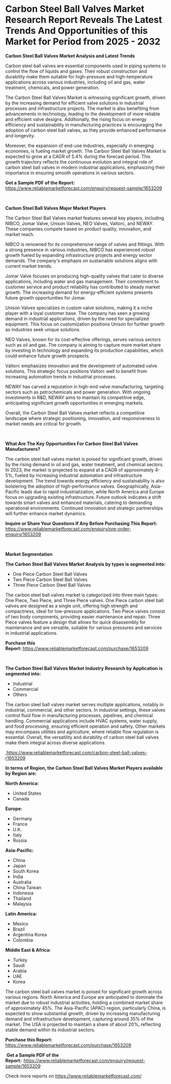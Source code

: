 <p><h1>Carbon Steel Ball Valves Market Research Report Reveals The Latest Trends And Opportunities of this Market for Period from 2025 - 2032</h1></p><p><strong>Carbon Steel Ball Valves Market Analysis and Latest Trends</strong></p>
<p><p>Carbon steel ball valves are essential components used in piping systems to control the flow of liquids and gases. Their robust construction and durability make them suitable for high-pressure and high-temperature applications across various industries, including oil and gas, water treatment, chemicals, and power generation. </p><p>The Carbon Steel Ball Valves Market is witnessing significant growth, driven by the increasing demand for efficient valve solutions in industrial processes and infrastructure projects. The market is also benefiting from advancements in technology, leading to the development of more reliable and efficient valve designs. Additionally, the rising focus on energy efficiency and sustainability in manufacturing practices is encouraging the adoption of carbon steel ball valves, as they provide enhanced performance and longevity.</p><p>Moreover, the expansion of end-use industries, especially in emerging economies, is fueling market growth. The Carbon Steel Ball Valves Market is expected to grow at a CAGR of 5.4% during the forecast period. This growth trajectory reflects the continuous evolution and integral role of carbon steel ball valves in modern industrial applications, emphasizing their importance in ensuring smooth operations in various sectors.</p></p>
<p><strong>Get a Sample PDF of the Report:&nbsp;</strong> <a href="https://www.reliablemarketforecast.com/enquiry/request-sample/1653209?utm_campaign=2736&utm_medium=2&utm_source=Github&utm_content=ia&utm_term=05032025&utm_id=carbon-steel-ball-valves">https://www.reliablemarketforecast.com/enquiry/request-sample/1653209</a></p>
<p>&nbsp;</p>
<p><strong>Carbon Steel Ball Valves Major Market Players</strong></p>
<p><p>The Carbon Steel Ball Valves market features several key players, including NIBCO, Jomar Valve, Unison Valves, NEO Valves, Valtorc, and NEWAY. These companies compete based on product quality, innovation, and market reach.</p><p>NIBCO is renowned for its comprehensive range of valves and fittings. With a strong presence in various industries, NIBCO has experienced robust growth fueled by expanding infrastructure projects and energy sector demands. The company's emphasis on sustainable solutions aligns with current market trends.</p><p>Jomar Valve focuses on producing high-quality valves that cater to diverse applications, including water and gas management. Their commitment to customer service and product reliability has contributed to steady market growth. The increasing demand for energy-efficient systems presents future growth opportunities for Jomar.</p><p>Unison Valves specializes in custom valve solutions, making it a niche player with a loyal customer base. The company has seen a growing demand in industrial applications, driven by the need for specialized equipment. This focus on customization positions Unison for further growth as industries seek unique solutions.</p><p>NEO Valves, known for its cost-effective offerings, serves various sectors such as oil and gas. The company is aiming to capture more market share by investing in technology and expanding its production capabilities, which could enhance future growth prospects.</p><p>Valtorc emphasizes innovation and the development of automated valve solutions. This strategic focus positions Valtorc well to benefit from increasing automation trends in industrial processes. </p><p>NEWAY has carved a reputation in high-end valve manufacturing, targeting sectors such as petrochemicals and power generation. With ongoing investments in R&D, NEWAY aims to maintain its competitive edge, anticipating significant growth opportunities in emerging markets.</p><p>Overall, the Carbon Steel Ball Valves market reflects a competitive landscape where strategic positioning, innovation, and responsiveness to market needs are critical for growth.</p></p>
<p>&nbsp;</p>
<p><strong>What Are The Key Opportunities For Carbon Steel Ball Valves Manufacturers?</strong></p>
<p><p>The carbon steel ball valves market is poised for significant growth, driven by the rising demand in oil and gas, water treatment, and chemical sectors. In 2023, the market is projected to expand at a CAGR of approximately 4-5%, fueled by increasing industrial automation and infrastructure development. The trend towards energy efficiency and sustainability is also bolstering the adoption of high-performance valves. Geographically, Asia-Pacific leads due to rapid industrialization, while North America and Europe focus on upgrading existing infrastructure. Future outlook indicates a shift towards smart valves and enhanced materials, catering to demanding operational environments. Continued innovation and strategic partnerships will further enhance market dynamics.</p></p>
<p><strong>Inquire or Share Your Questions If Any Before Purchasing This Report:</strong> <a href="https://www.reliablemarketforecast.com/enquiry/pre-order-enquiry/1653209?utm_campaign=2736&utm_medium=2&utm_source=Github&utm_content=ia&utm_term=05032025&utm_id=carbon-steel-ball-valves">https://www.reliablemarketforecast.com/enquiry/pre-order-enquiry/1653209</a></p>
<p>&nbsp;</p>
<p><strong>Market Segmentation</strong></p>
<p><strong>The Carbon Steel Ball Valves Market Analysis by types is segmented into:</strong></p>
<p><ul><li>One Piece Carbon Steel Ball Valves</li><li>Two Piece Carbon Steel Ball Valves</li><li>Three Piece Carbon Steel Ball Valves</li></ul></p>
<p><p>The carbon steel ball valves market is categorized into three main types: One Piece, Two Piece, and Three Piece valves. One Piece carbon steel ball valves are designed as a single unit, offering high strength and compactness, ideal for low-pressure applications. Two Piece valves consist of two body components, providing easier maintenance and repair. Three Piece valves feature a design that allows for quick disassembly for maintenance and are versatile, suitable for various pressures and services in industrial applications.</p></p>
<p><strong>Purchase this Report:&nbsp;</strong><a href="https://www.reliablemarketforecast.com/purchase/1653209?utm_campaign=2736&utm_medium=2&utm_source=Github&utm_content=ia&utm_term=05032025&utm_id=carbon-steel-ball-valves">https://www.reliablemarketforecast.com/purchase/1653209</a></p>
<p>&nbsp;</p>
<p><strong>The Carbon Steel Ball Valves Market Industry Research by Application is segmented into:</strong></p>
<p><ul><li>Industrial</li><li>Commercial</li><li>Others</li></ul></p>
<p><p>The carbon steel ball valves market serves multiple applications, notably in industrial, commercial, and other sectors. In industrial settings, these valves control fluid flow in manufacturing processes, pipelines, and chemical handling. Commercial applications include HVAC systems, water supply, and food processing, ensuring efficient operation and safety. Other markets may encompass utilities and agriculture, where reliable flow regulation is essential. Overall, the versatility and durability of carbon steel ball valves make them integral across diverse applications.</p></p>
<p><a href="https://www.reliablemarketforecast.com/carbon-steel-ball-valves-r1653209?utm_campaign=2736&utm_medium=2&utm_source=Github&utm_content=ia&utm_term=05032025&utm_id=carbon-steel-ball-valves">&nbsp;https://www.reliablemarketforecast.com/carbon-steel-ball-valves-r1653209</a></p>
<p><strong>In terms of Region, the Carbon Steel Ball Valves Market Players available by Region are:</strong></p>
<p>
    <p> <strong> North America: </strong>
        <ul>
            <li>United States</li>
            <li>Canada</li>
        </ul>
        </p> 
    <p> <strong> Europe: </strong>
        <ul>
            <li>Germany</li>
            <li>France</li>
            <li>U.K.</li>
            <li>Italy</li>
            <li>Russia</li>
        </ul>
        </p> 
    <p> <strong> Asia-Pacific: </strong>
        <ul>
            <li>China</li>
            <li>Japan</li>
            <li>South Korea</li>
            <li>India</li>
            <li>Australia</li>
            <li>China Taiwan</li>
            <li>Indonesia</li>
            <li>Thailand</li>
            <li>Malaysia</li>
        </ul>
        </p> 
    <p> <strong> Latin America: </strong>
        <ul>
            <li>Mexico</li>
            <li>Brazil</li>
            <li>Argentina Korea</li>
            <li>Colombia</li>
        </ul>
        </p> 
    <p> <strong> Middle East & Africa: </strong>
        <ul>
            <li>Turkey</li>
            <li>Saudi</li>
            <li>Arabia</li>
            <li>UAE</li>
            <li>Korea</li>
        </ul>
    </p>
    </p>
<p><p>The carbon steel ball valves market is poised for significant growth across various regions. North America and Europe are anticipated to dominate the market due to robust industrial activities, holding a combined market share of approximately 45%. The Asia-Pacific (APAC) region, particularly China, is expected to show substantial growth, driven by increasing manufacturing demand and infrastructure development, capturing around 35% of the market. The USA is projected to maintain a share of about 20%, reflecting stable demand within its industrial sectors.</p></p>
<p><strong>Purchase this Report: </strong><a href="https://www.reliablemarketforecast.com/purchase/1653209?utm_campaign=2736&utm_medium=2&utm_source=Github&utm_content=ia&utm_term=05032025&utm_id=carbon-steel-ball-valves">https://www.reliablemarketforecast.com/purchase/1653209</a></p>
<p>&nbsp;<strong>Get a Sample PDF of the Report:&nbsp;&nbsp;</strong><a href="https://www.reliablemarketforecast.com/enquiry/request-sample/1653209?utm_campaign=2736&utm_medium=2&utm_source=Github&utm_content=ia&utm_term=05032025&utm_id=carbon-steel-ball-valves">https://www.reliablemarketforecast.com/enquiry/request-sample/1653209</a></p>
<p><strong></strong></p>
<p>Check more reports on <a href="https://www.reliablemarketforecast.com/?utm_campaign=2736&utm_medium=2&utm_source=Github&utm_content=ia&utm_term=05032025&utm_id=carbon-steel-ball-valves">https://www.reliablemarketforecast.com/</a></p>